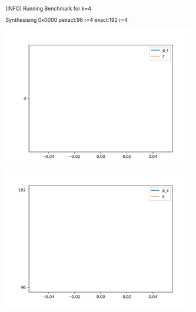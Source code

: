 [INFO] Running Benchmark for k=4

Synthesising 0x0000 pexact:96 r=4 exact:192 r=4

![image1](https://github.com/FeldmeierMichael/Exact-Power-Synthesis/blob/main/benchmark_r.png?)
![image2](https://github.com/FeldmeierMichael/Exact-Power-Synthesis/blob/main/benchmark_s.png?)

